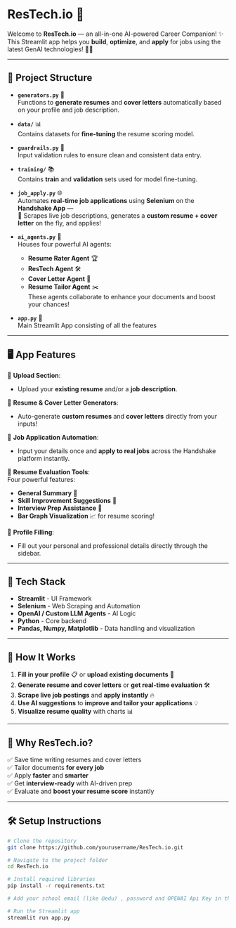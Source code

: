 # ResTech.io 🎯

Welcome to **ResTech.io** — an all-in-one AI-powered Career Companion! ✨  
This Streamlit app helps you **build**, **optimize**, and **apply** for jobs using the latest GenAI technologies! 💼🤖

---

## 📂 Project Structure

- **`generators.py`** 📝  
  Functions to **generate resumes** and **cover letters** automatically based on your profile and job description.

- **`data/`** 📊  
  Contains datasets for **fine-tuning** the resume scoring model.

- **`guardrails.py`** 🚧  
  Input validation rules to ensure clean and consistent data entry.

- **`training/`** 📚  
  Contains **train** and **validation** sets used for model fine-tuning.

- **`job_apply.py`** 🌐  
  Automates **real-time job applications** using **Selenium** on the **Handshake App** —  
  🚀 Scrapes live job descriptions, generates a **custom resume + cover letter** on the fly, and applies!

- **`ai_agents.py`** 🧠  
  Houses four powerful AI agents:
  - **Resume Rater Agent** 🏆
  - **ResTech Agent** 🛠️
  - **Cover Letter Agent** 💌
  - **Resume Tailor Agent** ✂️  
  These agents collaborate to enhance your documents and boost your chances!

- **`app.py`** 🧠  
  Main Streamlit App consisting of all the features  

---

## 🖥️ App Features

🌟 **Upload Section**:  
- Upload your **existing resume** and/or a **job description**.

🌟 **Resume & Cover Letter Generators**:  
- Auto-generate **custom resumes** and **cover letters** directly from your inputs!

🌟 **Job Application Automation**:  
- Input your details once and **apply to real jobs** across the Handshake platform instantly.

🌟 **Resume Evaluation Tools**:  
Four powerful features:
- **General Summary** 📃
- **Skill Improvement Suggestions** 🚀
- **Interview Prep Assistance** 🎤
- **Bar Graph Visualization** 📈 for resume scoring!

🌟 **Profile Filling**:
- Fill out your personal and professional details directly through the sidebar.

---

## 🚀 Tech Stack

- **Streamlit** - UI Framework
- **Selenium** - Web Scraping and Automation
- **OpenAI / Custom LLM Agents** - AI Logic
- **Python** - Core backend
- **Pandas, Numpy, Matplotlib** - Data handling and visualization

---

## 🎯 How It Works

1. **Fill in your profile** 📋 or **upload existing documents** 📄
2. **Generate resume and cover letters** or **get real-time evaluation** 🛠️
3. **Scrape live job postings** and **apply instantly** 🔥
4. **Use AI suggestions** to **improve and tailor your applications** 💡
5. **Visualize resume quality** with charts 📊

---

## 🌟 Why ResTech.io?

✅ Save time writing resumes and cover letters  
✅ Tailor documents **for every job**  
✅ Apply **faster** and **smarter**  
✅ Get **interview-ready** with AI-driven prep  
✅ Evaluate and **boost your resume score** instantly

---

## 🛠️ Setup Instructions

```bash
# Clone the repository
git clone https://github.com/yourusername/ResTech.io.git

# Navigate to the project folder
cd ResTech.io

# Install required libraries
pip install -r requirements.txt

# Add your school email (like @edu) , password and OPENAI Api Key in the .env file

# Run the Streamlit app
streamlit run app.py
